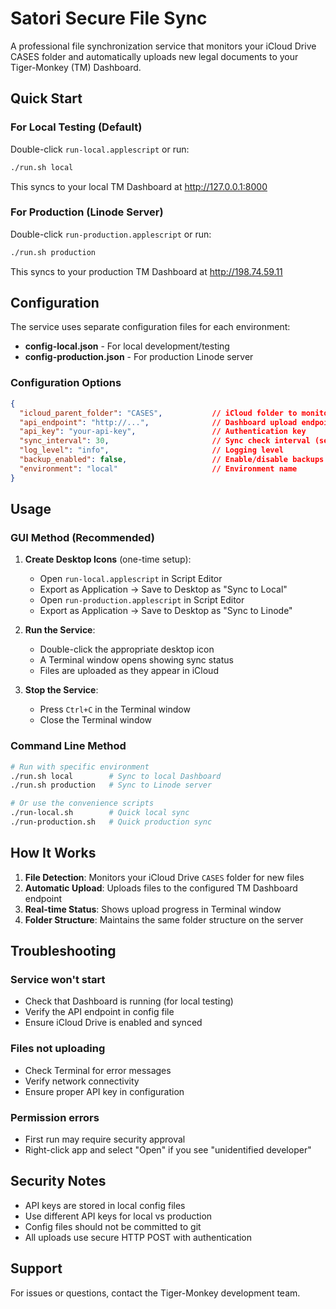 # Satori Secure File Sync

A professional file synchronization service that monitors your iCloud Drive CASES folder and automatically uploads new legal documents to your Tiger-Monkey (TM) Dashboard.

## Quick Start

### For Local Testing (Default)
Double-click `run-local.applescript` or run:
```bash
./run.sh local
```
This syncs to your local TM Dashboard at http://127.0.0.1:8000

### For Production (Linode Server)
Double-click `run-production.applescript` or run:
```bash
./run.sh production
```
This syncs to your production TM Dashboard at http://198.74.59.11

## Configuration

The service uses separate configuration files for each environment:

- **config-local.json** - For local development/testing
- **config-production.json** - For production Linode server

### Configuration Options

```json
{
  "icloud_parent_folder": "CASES",           // iCloud folder to monitor
  "api_endpoint": "http://...",              // Dashboard upload endpoint
  "api_key": "your-api-key",                 // Authentication key
  "sync_interval": 30,                       // Sync check interval (seconds)
  "log_level": "info",                       // Logging level
  "backup_enabled": false,                   // Enable/disable backups
  "environment": "local"                     // Environment name
}
```

## Usage

### GUI Method (Recommended)

1. **Create Desktop Icons** (one-time setup):
   - Open `run-local.applescript` in Script Editor
   - Export as Application → Save to Desktop as "Sync to Local"
   - Open `run-production.applescript` in Script Editor  
   - Export as Application → Save to Desktop as "Sync to Linode"

2. **Run the Service**:
   - Double-click the appropriate desktop icon
   - A Terminal window opens showing sync status
   - Files are uploaded as they appear in iCloud

3. **Stop the Service**:
   - Press `Ctrl+C` in the Terminal window
   - Close the Terminal window

### Command Line Method

```bash
# Run with specific environment
./run.sh local        # Sync to local Dashboard
./run.sh production   # Sync to Linode server

# Or use the convenience scripts
./run-local.sh        # Quick local sync
./run-production.sh   # Quick production sync
```

## How It Works

1. **File Detection**: Monitors your iCloud Drive `CASES` folder for new files
2. **Automatic Upload**: Uploads files to the configured TM Dashboard endpoint
3. **Real-time Status**: Shows upload progress in Terminal window
4. **Folder Structure**: Maintains the same folder structure on the server

## Troubleshooting

### Service won't start
- Check that Dashboard is running (for local testing)
- Verify the API endpoint in config file
- Ensure iCloud Drive is enabled and synced

### Files not uploading
- Check Terminal for error messages
- Verify network connectivity
- Ensure proper API key in configuration

### Permission errors
- First run may require security approval
- Right-click app and select "Open" if you see "unidentified developer"

## Security Notes

- API keys are stored in local config files
- Use different API keys for local vs production
- Config files should not be committed to git
- All uploads use secure HTTP POST with authentication

## Support

For issues or questions, contact the Tiger-Monkey development team.
